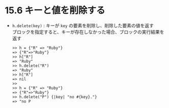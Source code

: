 # 15.6 キーと値を削除する

- `h.delete(key)` : キーが `key` の要素を削除し、削除した要素の値を返す  
    ブロックを指定すると、キーが存在しなかった場合、ブロックの実行結果を返す

    ```
    >> h = {"R" => "Ruby"}
    => {"R"=>"Ruby"}
    >> h["R"]
    => "Ruby"
    >> h.delete("R")
    => "Ruby"
    >> h["R"]
    => nil
    >> 
    >> h = {"R" => "Ruby"}
    => {"R"=>"Ruby"}
    >> h.delete("P") {|key| "no #{key}."}
    => "no P
    ```

